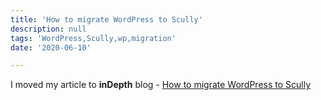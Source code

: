 ```yaml
---
title: 'How to migrate WordPress to Scully'
description: null
tags: 'WordPress,Scully,wp,migration'
date: '2020-06-10'

---
```


I moved my article to **inDepth** blog - [How to migrate WordPress to Scully](https://indepth.dev/how-to-migrate-wordpress-to-scully/)